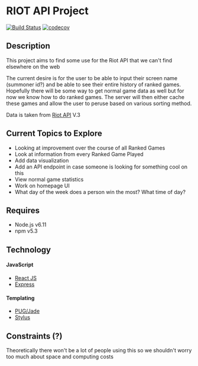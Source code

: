 # RIOT API Project

[![Build Status](https://travis-ci.org/WestCoastPotato/Riot-API-Data.svg?branch=master)](https://travis-ci.org/WestCoastPotato/Riot-API-Data)
[![codecov](https://codecov.io/gh/WestCoastPotato/Riot-API-Data/branch/master/graph/badge.svg)](https://codecov.io/gh/WestCoastPotato/Riot-API-Data)


## Description
This project aims to find some use for the Riot API that we can't find elsewhere on the web

The current desire is for the user to be able to input their screen name (summoner id?) and be able to see their
entire history of ranked games. Hopefully there will be some way to get normal game data as well but for now we know
how to do ranked games. The server will then either cache these games and allow the user to peruse based on various sorting
method.

Data is taken from [Riot API](https://developer.riotgames.com/) V.3

## Current Topics to Explore
- Looking at improvement over the course of all Ranked Games
- Look at information from every Ranked Game Played
- Add data visualization
- Add an API endpoint in case someone is looking for something cool on this
- View normal game statistics
- Work on homepage UI
- What day of the week does a person win the most? What time of day?

## Requires
- Node.js v6.11
- npm v5.3

## Technology
#### JavaScript
- [React JS](https://facebook.github.io/react/)
- [Express](https://expressjs.com/)

#### Templating
- [PUG/Jade](https://pugjs.org/api/getting-started.html)
- [Stylus](http://stylus-lang.com/)


## Constraints (?)
Theoretically there won't be a lot of people using this so we shouldn't worry too much about space and computing costs
